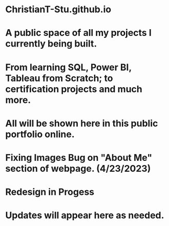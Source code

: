 # ChristianT-Stu.github.io

# A public space of all my projects I currently being built. 
# From learning SQL, Power BI, Tableau from Scratch; to certification projects and much more.
# All will be shown here in this public portfolio online. 
# Fixing Images Bug on "About Me" section of webpage. (4/23/2023)
# Redesign in Progess
# Updates will appear here as needed. 
